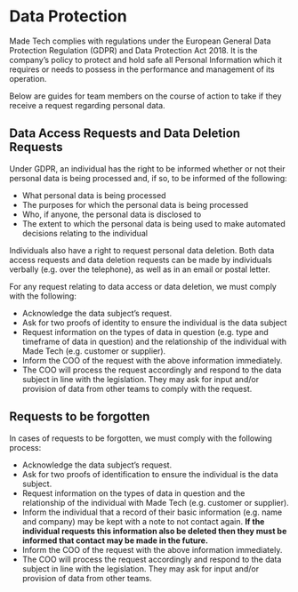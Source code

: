 # Data Protection

Made Tech complies with regulations under the European General Data Protection Regulation (GDPR) and Data Protection Act 2018. It is the company’s policy to protect and hold safe all Personal Information which it requires or needs to possess in the performance and management of its operation.

Below are guides for team members on the course of action to take if they receive a request regarding personal data.

## Data Access Requests and Data Deletion Requests

Under GDPR, an individual has the right to be informed whether or not their personal data is being processed and, if so, to be informed of the following:
 - What personal data is being processed 
 - The purposes for which the personal data is being processed
 - Who, if anyone, the personal data is disclosed to
 - The extent to which the personal data is being used to make automated decisions relating to the individual
 
Individuals also have a right to request personal data deletion. Both data access requests and data deletion requests can be made by individuals verbally (e.g. over the telephone), as well as in an email or postal letter.

For any request relating to data access or data deletion, we must comply with the following:
 - Acknowledge the data subject’s request.
 - Ask for two proofs of identity to ensure the individual is the data subject 
 - Request information on the types of data in question (e.g. type and timeframe of data in question) and the relationship of the individual with Made Tech (e.g. customer or supplier).
 - Inform the COO of the request with the above information immediately. 
 - The COO will process the request accordingly and respond to the data subject in line with the legislation. They may ask for input and/or provision of data from other teams to comply with the request. 
 
 ## Requests to be forgotten
In cases of requests to be forgotten, we must comply with the following process:
 - Acknowledge the data subject’s request.
 - Ask for two proofs of identification to ensure the individual is the data subject.
 - Request information on the types of data in question and the relationship of the individual with Made Tech (e.g. customer or supplier).
 - Inform the individual that a record of their basic information (e.g. name and company) may be kept with a note to not contact again. **If the individual requests this information also be deleted then they must be informed that contact may be made in the future.**
 - Inform the COO of the request with the above information immediately.
 - The COO will process the request accordingly and respond to the data subject in line with the legislation. They may ask for input and/or provision of data from other teams.

